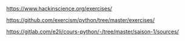 
https://www.hackinscience.org/exercises/

https://github.com/exercism/python/tree/master/exercises/

https://gitlab.com/e2li/cours-python/-/tree/master/saison-1/sources/
